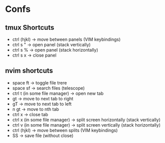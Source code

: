 # Confs

## tmux Shortcuts
* ctrl (hjkl) -> move between panels (VIM keybindings)
* ctrl s " -> open panel (stack vertically)
* ctrl s % -> open panel (stack horizontally)
* ctrl s x -> close panel

## nvim shortcuts
* space ft -> toggle file trere
* space sf -> search files (telescope)
* ctrl t (in some file manager) -> open new tab
* gt -> move to next tab to right
* gT -> move to next tab to left
* n gt -> move to nth tab
* ctrl x -> close tab
* ctrl x (in some file manager) -> split screen horizontally (stack vertically) 
* ctrl v (in some file manager) -> split screen vertically (stack horizontally)
* ctrl (hjkl) -> move between splits (VIM keybindings)
* SS -> save file (without close)

